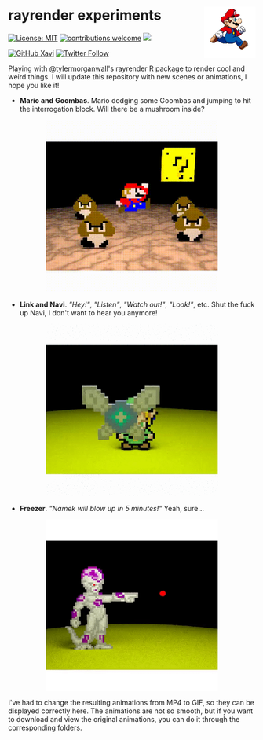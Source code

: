 # rayrender experiments <img src='mario.gif' align="right" height="105" /></a>

<!-- badges: start -->
[![License: MIT](https://img.shields.io/badge/License-MIT-blue.svg)](https://opensource.org/licenses/MIT)
[![contributions welcome](https://img.shields.io/badge/contributions-welcome-brightgreen.svg?style=flat)](https://github.com/xavivg91/rayrender-experiments/issues/new)
![](https://visitor-badge.glitch.me/badge?page_id=github.com/xavivg91/rayrender-experiments)
<!-- [![HitCount](http://hits.dwyl.com/xavivg91/rayrender-experiments.svg)](http://hits.dwyl.com/xavivg91/rayrender-experiments) -->

[![GitHub Xavi](https://img.shields.io/github/followers/xavivg91?label=follow&style=social)](https://github.com/xavivg91/)
[![Twitter Follow](https://img.shields.io/twitter/url/https/twitter.com/Xavier91vg.svg?style=social&label=Follow%20%40Xavier91vg)](https://twitter.com/Xavier91vg)<!-- badges: end -->

Playing with [@tylermorganwall](https://twitter.com/tylermorganwall)'s rayrender R package to render cool and weird things. I will update this repository with new scenes or animations, I hope you like it!

* **Mario and Goombas**. Mario dodging some Goombas and jumping to hit the interrogation block. Will there be a mushroom inside?

<p align="center">
<img src='Mario and Goombas/mario-and-goombas.gif' height="350" /></a>
</p>

* **Link and Navi**. _"Hey!"_, _"Listen"_, _"Watch out!"_, _"Look!"_, etc. Shut the fuck up Navi, I don't want to hear you anymore!

<p align="center">
<img src='Link and Navi/link-and-navi.gif' height="350" /></a>
</p>

* **Freezer**. _"Namek will blow up in 5 minutes!"_ Yeah, sure...

<p align="center">
<img src='Freezer/freezer.gif' align="center" height="350" /></a>
</p>

I've had to change the resulting animations from MP4 to GIF, so they can be displayed correctly here. The animations are not so smooth, but if you want to download and view the original animations, you can do it through the corresponding folders.


